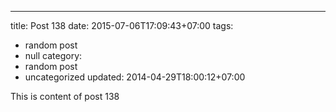 ---
title: Post 138
date: 2015-07-06T17:09:43+07:00
tags:
  - random post
  - null
category:
  - random post
  - uncategorized
updated: 2014-04-29T18:00:12+07:00

This is content of post 138